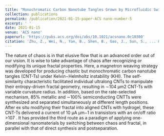 ```yaml
---
title: "Monochromatic Carbon Nanotube Tangles Grown by Microfluidic Switching between Chaos and Fractals"
collection: publications
permalink: /publication/2021-01-15-paper-ACS nano-number-5
excerpt: ' '
date: 2021-01-15
venue: 'ACS nano'
paperurl: 'https://pubs.acs.org/doi/abs/10.1021/acsnano.0c10300'
citation: 'Zhu, Z., Wei, N., Yan, B., Shen, B., Gao, J., Sun, S., ... & Wei, F., ACS nano, 2021,15(3), 5129-5137.'
---
```

The nature of chaos is in that elusive flow that is an advanced order out of our vision. It is wise to take advantage of chaos after recognizing or modifying its unique fractal properties. Here, a magnetron weaving strategy was developed for producing chaotic but monochromatic carbon nanotube tangles (CNT-Ts) under Kelvin−Helmholtz instability (KHI). The self-similarity characteristic facilitated individual ultralong CNTs to manipulate their entropy-driven fractal geometry, resulting in ∼104 μm2 CNT-Ts with variable curvature radius. In addition, based on the rate-selected mechanism, 85% metallic and ∼100% semiconducting CNTTs were synthesized and separated simultaneously at different length positions. After ex situ modifying their fractal into aligned CNTs with hydrogel, these CNT-Ts delivered a current of 10 μA μm−1 in transistors with an on/off ratio >107 . It has provided the third route as a paradigm of applying one-dimensional nanomaterials by switching between chaos and fractal, in parallel with that of direct synthesis and postseparation.



